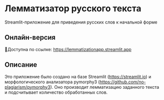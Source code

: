 # Лемматизатор русского текста

Streamlit-приложение для приведения русских слов к начальной форме

## Онлайн-версия

🌸Доступна по ссылке: https://lemmatizationapp.streamlit.app

## Описание

Это приложение было создано на базе Streamlit (https://streamlit.io) и морфологического анализатора pymorphy3 (https://github.com/no-plagiarism/pymorphy3). 
Оно производит лемматизацию заданного текста и подсчитывает количество обработанных слов.
